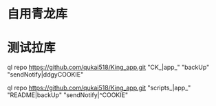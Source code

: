 # 自用青龙库
# 测试拉库
ql repo https://github.com/qukai518/King_app.git "CK_|app_" "backUp" "sendNotify|ddgyCOOKIE"

ql repo https://github.com/qukai518/King_app.git "scripts_|app_" "README|backUp" "sendNotify|^COOKIE"
